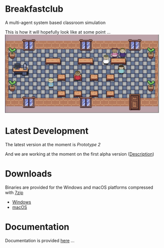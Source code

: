 # Breakfastclub
A multi-agent system based classroom simulation

This is how it will hopefully look like at some point ...
![Visual design](docs/images/design.png)

# Latest Development
The latest version at the moment is *Prototype 2*

And we are working at the moment on the first alpha version ([Description](https://github.com/mapa17/breakfastclub/projects/2))

# Downloads
Binaries are provided for the Windows and macOS platforms compressed with [7zip](https://www.7-zip.org/)

* [Windows](binaries/windows)
* [macOS](binaries/macos)

# Documentation
Documentation is provided [here](docs) ...